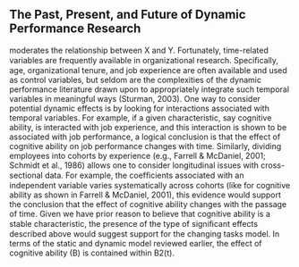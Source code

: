 ## The Past, Present, and Future of Dynamic Performance Research

moderates the relationship between X and Y. Fortunately, time-related variables are frequently available in organizational research. Speciﬁcally, age, organizational tenure, and job experience are often available and used as control variables, but seldom are the complexities of the dynamic performance literature drawn upon to appropriately integrate such temporal variables in meaningful ways (Sturman, 2003). One way to consider potential dynamic effects is by looking for interactions associated with temporal variables. For example, if a given characteristic, say cognitive ability, is interacted with job experience, and this interaction is shown to be associated with job performance, a logical conclusion is that the effect of cognitive ability on job performance changes with time. Similarly, dividing employees into cohorts by experience (e.g., Farrell & McDaniel, 2001; Schmidt et al., 1986) allows one to consider longitudinal issues with cross- sectional data. For example, the coefﬁcients associated with an independent variable varies systematically across cohorts (like for cognitive ability as shown in Farrell & McDaniel, 2001), this evidence would support the conclusion that the effect of cognitive ability changes with the passage of time. Given we have prior reason to believe that cognitive ability is a stable characteristic, the presence of the type of signiﬁcant effects described above would suggest support for the changing tasks model. In terms of the static and dynamic model reviewed earlier, the effect of cognitive ability (B) is contained within B2(t).